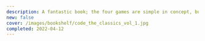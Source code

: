 ```yaml
---
description: A fantastic book; the four games are simple in concept, but sophisticated under the hood. Excellent for many uses&#58; to learn game development basics; as a base to try out game engines; as code reading exercise.
new: false
cover: /images/bookshelf/code_the_classics_vol_1.jpg
completed: 2022-04-12
---
```

